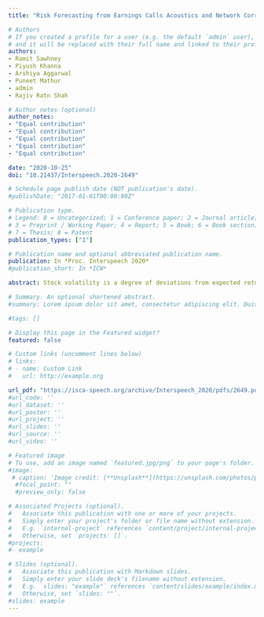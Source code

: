 ```yaml
---
title: "Risk Forecasting from Earnings Calls Acoustics and Network Correlations"

# Authors
# If you created a profile for a user (e.g. the default `admin` user), write the username (folder name) here 
# and it will be replaced with their full name and linked to their profile.
authors:
- Ramit Sawhney
- Piyush Khanna
- Arshiya Aggarwal 
- Puneet Mathur
- admin
- Rajiv Ratn Shah

# Author notes (optional)
author_notes:
- "Equal contribution"
- "Equal contribution"
- "Equal contribution"
- "Equal contribution"
- "Equal contribution"

date: "2020-10-25"
doi: "10.21437/Interspeech.2020-2649"

# Schedule page publish date (NOT publication's date).
#publishDate: "2017-01-01T00:00:00Z"

# Publication type.
# Legend: 0 = Uncategorized; 1 = Conference paper; 2 = Journal article;
# 3 = Preprint / Working Paper; 4 = Report; 5 = Book; 6 = Book section;
# 7 = Thesis; 8 = Patent
publication_types: ["1"]

# Publication name and optional abbreviated publication name.
publication: In *Proc. Interspeech 2020*
#publication_short: In *ICW*

abstract: Stock volatility is a degree of deviations from expected returns, and thus, estimates risk, which is crucial for investment decision making. Volatility forecasting is complex given the stochastic nature of market microstructure, where we use frenzied data over various modalities to make temporally dependent forecasts. Transcripts of earnings calls of companies are well studied for risk modeling as they offer unique investment insight into stock performance. Anecdotal evidence shows company CEO’s vocal cues could be indicative of the stock performance. The recently developing body of work on analyzing earnings calls treat stocks as independent of each other, thus not using rich relations between stocks. To this end, we introduce the first neural model that employs cross inter-modal attention for deep verbal-vocal coherence and accounts for stock interdependence through multi-layer network embeddings. We show that our approach outperforms state-of-the-art methods by augmenting speech features with correlations from text and stock network modalities. Lastly, we analyse the components and financial implications of our method through an ablation and case study.

# Summary. An optional shortened abstract.
#summary: Lorem ipsum dolor sit amet, consectetur adipiscing elit. Duis posuere tellus ac convallis placerat. Proin tincidunt magna sed ex sollicitudin condimentum.

#tags: []

# Display this page in the Featured widget?
featured: false

# Custom links (uncomment lines below)
# links:
# - name: Custom Link
#   url: http://example.org

url_pdf: "https://isca-speech.org/archive/Interspeech_2020/pdfs/2649.pdf"
#url_code: ''
#url_dataset: ''
#url_poster: ''
#url_project: ''
#url_slides: ''
#url_source: ''
#url_video: ''

# Featured image
# To use, add an image named `featured.jpg/png` to your page's folder. 
#image:
 # caption: 'Image credit: [**Unsplash**](https://unsplash.com/photos/pLCdAaMFLTE)'
  #focal_point: ""
  #preview_only: false

# Associated Projects (optional).
#   Associate this publication with one or more of your projects.
#   Simply enter your project's folder or file name without extension.
#   E.g. `internal-project` references `content/project/internal-project/index.md`.
#   Otherwise, set `projects: []`.
#projects:
#- example

# Slides (optional).
#   Associate this publication with Markdown slides.
#   Simply enter your slide deck's filename without extension.
#   E.g. `slides: "example"` references `content/slides/example/index.md`.
#   Otherwise, set `slides: ""`.
#slides: example
---
```

